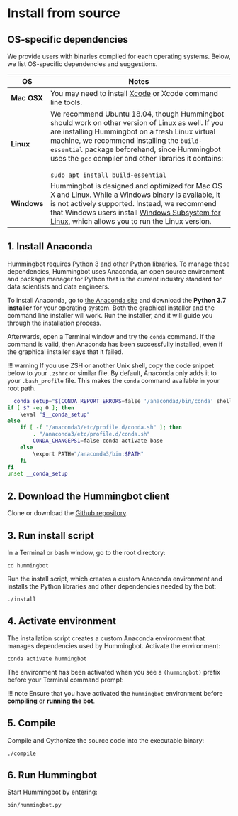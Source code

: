 # Install from source

## OS-specific dependencies

We provide users with binaries compiled for each operating systems. Below, we list OS-specific dependencies and suggestions.

OS | Notes
---|---
**Mac OSX** | You may need to install [Xcode](https://developer.apple.com/xcode/) or Xcode command line tools.
**Linux** | We recommend Ubuntu 18.04, though Hummingbot should work on other version of Linux as well. If you are installing Hummingbot on a fresh Linux virtual machine, we recommend installing the `build-essential` package beforehand, since Hummingbot uses the `gcc` compiler and other libraries it contains: <br/><br/> ```sudo apt install build-essential```
**Windows** | Hummingbot is designed and optimized for Mac OS X and Linux. While a Windows binary is available, it is not actively supported. Instead, we recommend that Windows users install <a href="https://docs.microsoft.com/en-us/windows/wsl/faq" target="_blank">Windows Subsystem for Linux</a>, which allows you to run the Linux version.

## 1. Install Anaconda

Hummingbot requires Python 3 and other Python libraries. To manage these dependencies, Hummingbot uses Anaconda, an open source environment and package manager for Python that is the current industry standard for data scientists and data engineers.

To install Anaconda, go to [the Anaconda site](https://www.anaconda.com/distribution/) and download the **Python 3.7 installer** for your operating system. Both the graphical installer and the command line installer will work. Run the installer, and it will guide you through the installation process.

Afterwards, open a Terminal window and try the `conda` command. If the command is valid, then Anaconda has been successfully installed, even if the graphical installer says that it failed.

!!! warning
    If you use ZSH or another Unix shell, copy the code snippet below to your `.zshrc` or similar file. By default, Anaconda only adds it to your `.bash_profile` file. This makes the `conda` command available in your root path.

```bash
__conda_setup="$(CONDA_REPORT_ERRORS=false '/anaconda3/bin/conda' shell.bash hook 2> /dev/null)"
if [ $? -eq 0 ]; then
    \eval "$__conda_setup"
else
    if [ -f "/anaconda3/etc/profile.d/conda.sh" ]; then
        . "/anaconda3/etc/profile.d/conda.sh"
        CONDA_CHANGEPS1=false conda activate base
    else
        \export PATH="/anaconda3/bin:$PATH"
    fi
fi
unset __conda_setup
```

## 2. Download the Hummingbot client

Clone or download the [Github repository](https://github.com/coinalpha/hummingbot).

## 3. Run install script

In a Terminal or bash window, go to the root directory:

```
cd hummingbot
```

Run the install script, which creates a custom Anaconda environment and installs the Python libraries and other dependencies needed by the bot:

```
./install
```

## 4. Activate environment

The installation script creates a custom Anaconda environment that manages dependencies used by Hummingbot. Activate the environment:

```
conda activate hummingbot
```
The environment has been activated when you see a `(hummingbot)` prefix before your Terminal command prompt:

!!! note
    Ensure that you have activated the `hummingbot` environment before **compiling** or **running the bot**.

## 5. Compile

Compile and Cythonize the source code into the executable binary:

```
./compile
```

## 6. Run Hummingbot

Start Hummingbot by entering:
```
bin/hummingbot.py
```
